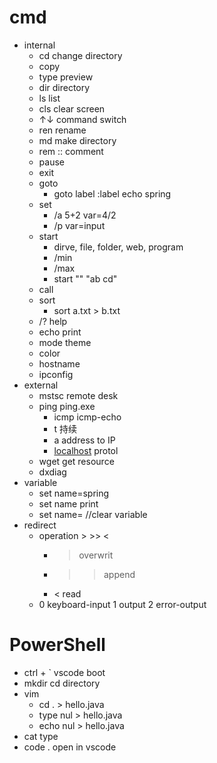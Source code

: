 # cmd


-   internal
    -   cd  change directory
    -   copy
    -   type preview
    -   dir directory
    -   ls  list
    -   cls clear screen
    -   ↑↓  command switch
    -   ren rename
    -   md  make directory
    -   rem :: comment
    -   pause
    -   exit
    -   goto
        -   goto label :label echo spring
    -   set
        -   /a 5+2 var=4/2
        -   /p var=input
    -   start
        -   dirve, file, folder, web, program
        -   /min
        -   /max
        -   start "" "ab cd"
    -   call
    -   sort
        -   sort a.txt > b.txt
    -   /? help
    -   echo print
    -   mode theme
    -   color
    -   hostname
    -   ipconfig
-   external
    -   mstsc remote desk
    -   ping ping.exe
        -   icmp icmp-echo
        -   t 持续
        -   a address to IP
        -   [localhost](http://localhost) protol
    -   wget get resource
    -   dxdiag
-   variable
    -   set name=spring
    -   set name print
    -   set name= //clear variable
-   redirect
    -   operation > >> <
        -   > overwrit
        -   >> append
        -   < read
    -   0 keyboard-input 1 output 2 error-output


# PowerShell

- ctrl + ` vscode boot 
- mkdir cd directory
- vim   
  - cd . > hello.java
  - type nul > hello.java
  - echo nul > hello.java
- cat type
- code .    open in vscode